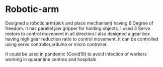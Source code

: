 # Robotic-arm
Designed a robotic arm(pick and place mechanism) having 6 Degree of freedom.
It has parallel jaw gripper for holding objects. I used 3 Servo motors to control movement in all direction.I also designed a  gear box having high gear reduction ratio to control movement.
It can be controlled using servo controller,arduino or micro controller.

It could be used in pandemic (Covid19) to avoid infection of workers working in quarantine centres and hospitals
